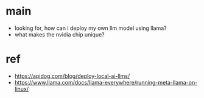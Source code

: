 # main
- looking for, how can i deploy my own llm model using llama?
- what makes the nvidia chip unique?

# ref
- https://apidog.com/blog/deploy-local-ai-llms/
- https://www.llama.com/docs/llama-everywhere/running-meta-llama-on-linux/
